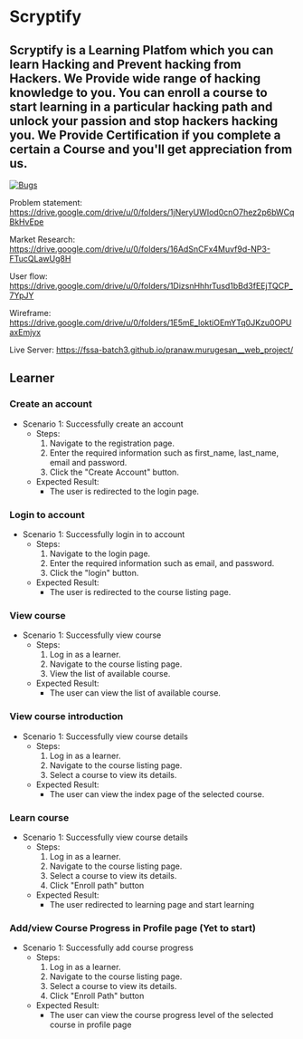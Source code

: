 # Scryptify

## Scryptify is a Learning Platfom which you can learn Hacking and Prevent hacking from Hackers. We Provide wide range of hacking knowledge to you. You can enroll a course to start learning in a particular hacking path and unlock your passion and stop hackers hacking you. We Provide Certification if you complete a certain a Course and you'll get appreciation from us.

[![Bugs](https://sonarcloud.io/api/project_badges/measure?project=cyber-sparky_ui_change&metric=bugs)](https://sonarcloud.io/summary/new_code?id=cyber-sparky_ui_change)

Problem statement: https://drive.google.com/drive/u/0/folders/1jNeryUWIod0cnO7hez2p6bWCqBkHvEpe

Market Research: https://drive.google.com/drive/u/0/folders/16AdSnCFx4Muvf9d-NP3-FTucQLawUg8H

User flow: https://drive.google.com/drive/u/0/folders/1DizsnHhhrTusd1bBd3fEEjTQCP_7YpJY

Wireframe: https://drive.google.com/drive/u/0/folders/1E5mE_loktiOEmYTq0JKzu0OPUaxEmjyx

Live Server: https://fssa-batch3.github.io/pranaw.murugesan__web_project/

## Learner
### Create an account
- Scenario 1: Successfully create an account
    - Steps:
        1. Navigate to the registration page.
        2. Enter the required information such as first_name, last_name, email and password.
        3. Click the "Create Account" button.
    - Expected Result:
        - The user is redirected to the login page.
### Login to account
- Scenario 1: Successfully login in to account
    - Steps:
        1. Navigate to the login page.
        2. Enter the required information such as email, and password.
        3. Click the "login" button.
    - Expected Result:
        - The user is redirected to the course listing page.
### View course
- Scenario 1: Successfully view course
    - Steps:
        1. Log in as a learner.
        2. Navigate to the course listing page.
        3. View the list of available course.
    - Expected Result:
        - The user can view the list of available course.
### View course introduction
- Scenario 1: Successfully view course details
    - Steps:
        1. Log in as a learner.
        2. Navigate to the course listing page.
        3. Select a course to view its details.
    - Expected Result:
        - The user can view the index page of the selected course.
### Learn course
- Scenario 1: Successfully view course details
    - Steps:
        1. Log in as a learner.
        2. Navigate to the course listing page.
        3. Select a course to view its details.
        4. Click "Enroll path" button
    - Expected Result:
        - The user redirected to learning page and start learning
### Add/view Course Progress in Profile page (Yet to start)
- Scenario 1: Successfully add course progress
    - Steps:
        1. Log in as a learner.
        2. Navigate to the course listing page.
        3. Select a course to view its details.
        4. Click "Enroll Path" button
    - Expected Result:
        - The user can view the course progress level of the selected course in profile page
